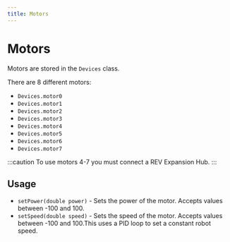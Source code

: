 ```yaml
---
title: Motors
---
```

# Motors

Motors are stored in the `Devices` class.

There are 8 different motors:
 - `Devices.motor0`
 - `Devices.motor1`
 - `Devices.motor2`
 - `Devices.motor3`
 - `Devices.motor4`
 - `Devices.motor5`
 - `Devices.motor6`
 - `Devices.motor7`

:::caution
To use motors 4-7 you must connect a REV Expansion Hub.
:::

## Usage
 - `setPower(double power)` - Sets the power of the motor. Accepts values between -100 and 100.
 - `setSpeed(double speed)` - Sets the speed of the motor. Accepts values between -100 and 100.This uses a PID loop to set a constant robot speed.

